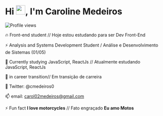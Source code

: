 <h1 align="left">Hi <img src="https://raw.githubusercontent.com/kaueMarques/kaueMarques/master/hi.gif" width="30px">, I'm Caroline Medeiros</h1>
<p align="left"> <img src="https://komarev.com/ghpvc/?username=caroline-medeiros&color=yellow" alt="Profile views" /> </p>

🔥 Front-end student // Hoje estou estudando para ser Dev Front-End

⚡ Analysis and Systems Development Student / Análise e Desenvolvimento de Sistemas (01/05)

🌱 Currently studying JavaScript, ReactJs // Atualmente estudando JavaScript, ReactJs

🔭 in career transition// Em transição de carreira

💬 Twitter: @cmedeiros0

📫 email: carol02medeiros@gmail.com

⚡ Fun fact **I love motorcycles** // Fato engraçado **Eu amo Motos**
